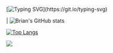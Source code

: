 [![Typing SVG](https://readme-typing-svg.demolab.com?font=Fira+Code&weight=700&pause=1000&color=3CF756&width=435&lines=Hello+there!+%F0%9F%91%8B%F0%9F%8F%BE+;Welcome+to+my+profile...;I+am+a+bioinformatician...;Check+out+my+journey!)](https://git.io/typing-svg)


| ![Brian's GitHub stats](https://github-readme-stats.vercel.app/api?username=bwanya&show_icons=true&theme=blue-green&hide_border=true&hide_title=true)



[![Top Langs](https://github-readme-stats.vercel.app/api/top-langs/?username=bwanya&layout=compact)](https://github.com/bwanya/github-readme-stats)






![](https://komarev.com/ghpvc/?username=bwanya&color=green)


